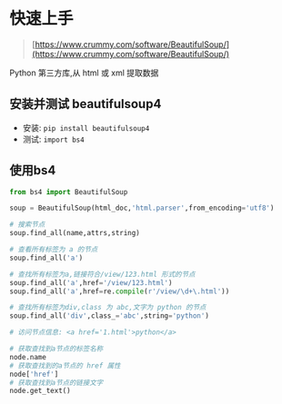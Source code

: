 # 快速上手

> [https://www.crummy.com/software/BeautifulSoup/](https://www.crummy.com/software/BeautifulSoup/)

Python 第三方库,从 html 或 xml 提取数据

## 安装并测试 beautifulsoup4

- 安装: `pip install beautifulsoup4`
- 测试: `import bs4`

## 使用bs4

```python
from bs4 import BeautifulSoup

soup = BeautifulSoup(html_doc,'html.parser',from_encoding='utf8')

# 搜索节点
soup.find_all(name,attrs,string)

# 查看所有标签为 a 的节点
soup.find_all('a')

# 查找所有标签为a,链接符合/view/123.html 形式的节点
soup.find_all('a',href='/view/123.html')
soup.find_all('a',href=re.compile(r'/view/\d+\.html'))

# 查找所有标签为div,class 为 abc,文字为 python 的节点
soup.find_all('div',class_='abc',string='python')

# 访问节点信息: <a href='1.html'>python</a> 

# 获取查找到a节点的标签名称
node.name
# 获取查找到的a节点的 href 属性
node['href']
# 获取查找到a节点的链接文字
node.get_text()
```